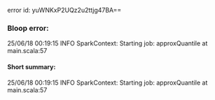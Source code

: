 error id: yuWNKxP2UQz2u2ttjg47BA==
### Bloop error:

25/06/18 00:19:15 INFO SparkContext: Starting job: approxQuantile at main.scala:57
#### Short summary: 

25/06/18 00:19:15 INFO SparkContext: Starting job: approxQuantile at main.scala:57